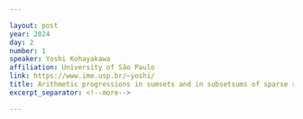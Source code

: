 ```yaml
---

layout: post
year: 2024
day: 2
number: 1
speaker: Yoshi Kohayakawa
affiliation: University of São Paulo
link: https://www.ime.usp.br/~yoshi/
title: Arithmetic progressions in sumsets and in subsetsums of sparse random sets
excerpt_separator: <!--more-->

---
```



<!--more-->
